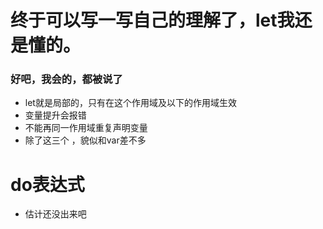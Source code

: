 # 终于可以写一写自己的理解了，let我还是懂的。

### 好吧，我会的，都被说了
* let就是局部的，只有在这个作用域及以下的作用域生效 
* 变量提升会报错
* 不能再同一作用域重复声明变量
* 除了这三个 ，貌似和var差不多


# do表达式
* 估计还没出来吧
